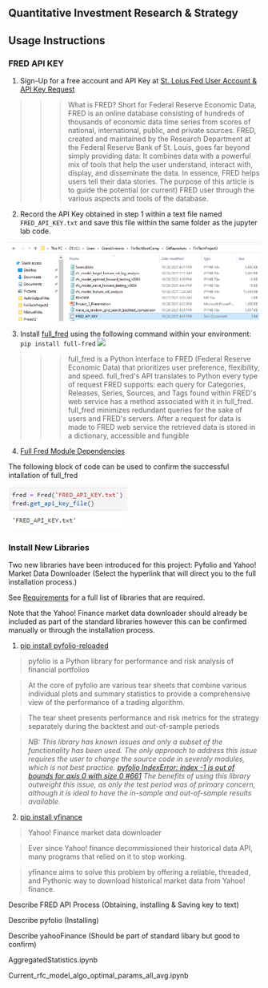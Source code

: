 ## Quantitative Investment Research & Strategy


## Usage Instructions

### FRED API KEY

1. Sign-Up for a free account and API Key at [St. Loius Fed User Account & API Key Request](https://research.stlouisfed.org/useraccount/apikey)
>>>What is FRED? Short for Federal Reserve Economic Data, FRED is an online database consisting of hundreds of thousands of economic data time series from scores of national, international, public, and private sources. FRED, created and maintained by the Research Department at the Federal Reserve Bank of St. Louis, goes far beyond simply providing data: It combines data with a powerful mix of tools that help the user understand, interact with, display, and disseminate the data. In essence, FRED helps users tell their data stories. The purpose of this article is to guide the potential (or current) FRED user through the various aspects and tools of the database.

2. Record the API Key obtained in step 1 within a text file named `FRED_API_KEY.txt` and save this file within the same folder as the jupyter lab code.

![](images/fred_api_save_location.PNG)

3. Install [full_fred](https://pypi.org/project/full-fred/) using the following command within your environment:  `pip install full-fred`
![](https://github.com/WolverineXM/my_project_1_work/blob/9a81f145cd92d201b265f16fc44b31cb6d21b81c/Images/NewModuleRequirement_Step1.PNG)
>>>full_fred is a Python interface to FRED (Federal Reserve Economic Data) that prioritizes user preference, flexibility, and speed. full_fred's API translates to Python every type of request FRED supports: each query for Categories, Releases, Series, Sources, and Tags found within FRED's web service has a method associated with it in full_fred. full_fred minimizes redundant queries for the sake of users and FRED's servers. After a request for data is made to FRED web service the retrieved data is stored in a dictionary, accessible and fungible

4. [Full Fred Module Dependencies](https://github.com/7astro7/full_fred/blob/master/requirements.txt)

The following block of code can be used to confirm the successful intallation of full_fred

![The following block of code confirms successfull module installation](images/fred_api_dependency.PNG)


### Install New Libraries

Two new libraries have been introduced for this project:  Pyfolio and Yahoo! Market Data Downloader (Select the hyperlink that will direct you to the full installation process.)

See [Requirements](Requirements.txt) for a full list of libraries that are required.  

Note that the Yahoo! Finance market data downloader should already be included as part of the standard libraries however this can be confirmed manually or through the installation process.

1. [pip install pyfolio-reloaded](https://pypi.org/project/pyfolio-reloaded/)

> pyfolio is a Python library for performance and risk analysis of financial portfolios

> At the core of pyfolio are various tear sheets that combine various individual plots and summary statistics to provide a comprehensive view of the performance of a trading algorithm.

> The tear sheet presents performance and risk metrics for the strategy separately during the backtest and out-of-sample periods

> *NB:  This library has known issues and only a subset of the functionality has been used.  The only approach to address this issue requires the user to change the source code in severaly modules, which is not best practice.  [pyfolio IndexError: index -1 is out of bounds for axis 0 with size 0 #661](https://github.com/quantopian/pyfolio/issues/661)  The benefits of using this library outweight this issue, as only the test period was of primary concern, although it is ideal to have the in-sample and out-of-sample results available.*

2. [pip install yfinance](https://pypi.org/project/yfinance/)

> Yahoo! Finance market data downloader

> Ever since Yahoo! finance decommissioned their historical data API, many programs that relied on it to stop working.

> yfinance aims to solve this problem by offering a reliable, threaded, and Pythonic way to download historical market data from Yahoo! finance.


Describe FRED API Process (Obtaining, installing & Saving key to text)

Describe pyfolio (Installing)

Describe yahooFinance (Should be part of standard libary but good to confirm)




AggregatedStatistics.ipynb


Current_rfc_model_algo_optimal_params_all_avg.ipynb